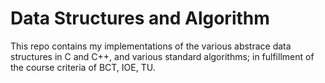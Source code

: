 Data Structures and Algorithm
=======

This repo contains my implementations of the various abstrace data structures in C and C++, and various standard algorithms; in fulfillment of the course criteria of BCT, IOE, TU.


